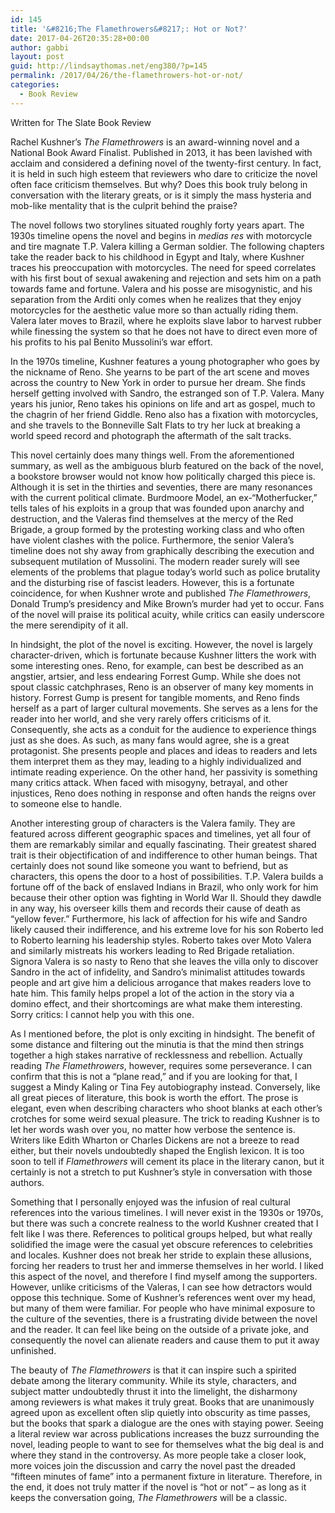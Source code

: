 ```yaml
---
id: 145
title: '&#8216;The Flamethrowers&#8217;: Hot or Not?'
date: 2017-04-26T20:35:28+00:00
author: gabbi
layout: post
guid: http://lindsaythomas.net/eng380/?p=145
permalink: /2017/04/26/the-flamethrowers-hot-or-not/
categories:
  - Book Review
---
```

Written for The Slate Book Review

Rachel Kushner’s _The Flamethrowers_ is an award-winning novel and a National Book Award Finalist. Published in 2013, it has been lavished with acclaim and considered a defining novel of the twenty-first century. In fact, it is held in such high esteem that reviewers who dare to criticize the novel often face criticism themselves. But why? Does this book truly belong in conversation with the literary greats, or is it simply the mass hysteria and mob-like mentality that is the culprit behind the praise?

The novel follows two storylines situated roughly forty years apart. The 1930s timeline opens the novel and begins in _medias res_ with motorcycle and tire magnate T.P. Valera killing a German soldier. The following chapters take the reader back to his childhood in Egypt and Italy, where Kushner traces his preoccupation with motorcycles. The need for speed correlates with his first bout of sexual awakening and rejection and sets him on a path towards fame and fortune. Valera and his posse are misogynistic, and his separation from the Arditi only comes when he realizes that they enjoy motorcycles for the aesthetic value more so than actually riding them. Valera later moves to Brazil, where he exploits slave labor to harvest rubber while finessing the system so that he does not have to direct even more of his profits to his pal Benito Mussolini’s war effort.

In the 1970s timeline, Kushner features a young photographer who goes by the nickname of Reno. She yearns to be part of the art scene and moves across the country to New York in order to pursue her dream. She finds herself getting involved with Sandro, the estranged son of T.P. Valera. Many years his junior, Reno takes his opinions on life and art as gospel, much to the chagrin of her friend Giddle. Reno also has a fixation with motorcycles, and she travels to the Bonneville Salt Flats to try her luck at breaking a world speed record and photograph the aftermath of the salt tracks.

This novel certainly does many things well. From the aforementioned summary, as well as the ambiguous blurb featured on the back of the novel, a bookstore browser would not know how politically charged this piece is. Although it is set in the thirties and seventies, there are many resonances with the current political climate. Burdmoore Model, an ex-“Motherfucker,” tells tales of his exploits in a group that was founded upon anarchy and destruction, and the Valeras find themselves at the mercy of the Red Brigade, a group formed by the protesting working class and who often have violent clashes with the police. Furthermore, the senior Valera’s timeline does not shy away from graphically describing the execution and subsequent mutilation of Mussolini. The modern reader surely will see elements of the problems that plague today’s world such as police brutality and the disturbing rise of fascist leaders. However, this is a fortunate coincidence, for when Kushner wrote and published _The Flamethrowers_, Donald Trump’s presidency and Mike Brown’s murder had yet to occur. Fans of the novel will praise its political acuity, while critics can easily underscore the mere serendipity of it all.

In hindsight, the plot of the novel is exciting. However, the novel is largely character-driven, which is fortunate because Kushner litters the work with some interesting ones. Reno, for example, can best be described as an angstier, artsier, and less endearing Forrest Gump. While she does not spout classic catchphrases, Reno is an observer of many key moments in history. Forrest Gump is present for tangible moments, and Reno finds herself as a part of larger cultural movements. She serves as a lens for the reader into her world, and she very rarely offers criticisms of it. Consequently, she acts as a conduit for the audience to experience things just as she does. As such, as many fans would agree, she is a great protagonist. She presents people and places and ideas to readers and lets them interpret them as they may, leading to a highly individualized and intimate reading experience. On the other hand, her passivity is something many critics attack. When faced with misogyny, betrayal, and other injustices, Reno does nothing in response and often hands the reigns over to someone else to handle.

Another interesting group of characters is the Valera family. They are featured across different geographic spaces and timelines, yet all four of them are remarkably similar and equally fascinating. Their greatest shared trait is their objectification of and indifference to other human beings. That certainly does not sound like someone you want to befriend, but as characters, this opens the door to a host of possibilities. T.P. Valera builds a fortune off of the back of enslaved Indians in Brazil, who only work for him because their other option was fighting in World War II. Should they dawdle in any way, his overseer kills them and records their cause of death as “yellow fever.” Furthermore, his lack of affection for his wife and Sandro likely caused their indifference, and his extreme love for his son Roberto led to Roberto learning his leadership styles. Roberto takes over Moto Valera and similarly mistreats his workers leading to Red Brigade retaliation. Signora Valera is so nasty to Reno that she leaves the villa only to discover Sandro in the act of infidelity, and Sandro’s minimalist attitudes towards people and art give him a delicious arrogance that makes readers love to hate him. This family helps propel a lot of the action in the story via a domino effect, and their shortcomings are what make them interesting. Sorry critics: I cannot help you with this one.

As I mentioned before, the plot is only exciting in hindsight. The benefit of some distance and filtering out the minutia is that the mind then strings together a high stakes narrative of recklessness and rebellion. Actually reading _The Flamethrowers_, however, requires some perseverance. I can confirm that this is not a “plane read,” and if you are looking for that, I suggest a Mindy Kaling or Tina Fey autobiography instead. Conversely, like all great pieces of literature, this book is worth the effort. The prose is elegant, even when describing characters who shoot blanks at each other’s crotches for some weird sexual pleasure. The trick to reading Kushner is to let her words wash over you, no matter how verbose the sentence is. Writers like Edith Wharton or Charles Dickens are not a breeze to read either, but their novels undoubtedly shaped the English lexicon. It is too soon to tell if _Flamethrowers_ will cement its place in the literary canon, but it certainly is not a stretch to put Kushner’s style in conversation with those authors.

Something that I personally enjoyed was the infusion of real cultural references into the various timelines. I will never exist in the 1930s or 1970s, but there was such a concrete realness to the world Kushner created that I felt like I was there. References to political groups helped, but what really solidified the image were the casual yet obscure references to celebrities and locales. Kushner does not break her stride to explain these allusions, forcing her readers to trust her and immerse themselves in her world. I liked this aspect of the novel, and therefore I find myself among the supporters. However, unlike criticisms of the Valeras, I can see how detractors would oppose this technique. Some of Kushner’s references went over my head, but many of them were familiar. For people who have minimal exposure to the culture of the seventies, there is a frustrating divide between the novel and the reader. It can feel like being on the outside of a private joke, and consequently the novel can alienate readers and cause them to put it away unfinished.

The beauty of _The Flamethrowers_ is that it can inspire such a spirited debate among the literary community. While its style, characters, and subject matter undoubtedly thrust it into the limelight, the disharmony among reviewers is what makes it truly great. Books that are unanimously agreed upon as excellent often slip quietly into obscurity as time passes, but the books that spark a dialogue are the ones with staying power. Seeing a literal review war across publications increases the buzz surrounding the novel, leading people to want to see for themselves what the big deal is and where they stand in the controversy. As more people take a closer look, more voices join the discussion and carry the novel past the dreaded “fifteen minutes of fame” into a permanent fixture in literature. Therefore, in the end, it does not truly matter if the novel is “hot or not” – as long as it keeps the conversation going, _The Flamethrowers_ will be a classic.